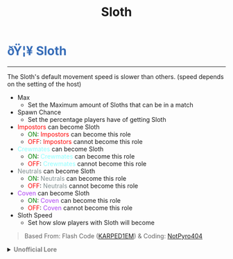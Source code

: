 ﻿---
lang: en-US
title: Sloth
prev: Rascal
next: Statue
---

# <font color=#376db8>ðŸ¦¥ <b>Sloth</b></font> <Badge text="Harmful" type="tip" vertical="middle"/>
---

The Sloth's default movement speed is slower than others. (speed depends on the setting of the host)
* Max
  * Set the Maximum amount of Sloths that can be in a match
* Spawn Chance
  * Set the percentage players have of getting Sloth
* <font color=red>Impostors</font> can become Sloth
  * <font color=green>ON</font>: <font color=red>Impostors</font> can become this role
  * <font color=red>OFF</font>: <font color=red>Impostors</font> cannot become this role
* <font color=#8cffff>Crewmates</font> can become Sloth
  * <font color=green>ON</font>: <font color=#8cffff>Crewmates</font> can become this role
  * <font color=red>OFF</font>: <font color=#8cffff>Crewmates</font> cannot become this role
* <font color=#7f8c8d>Neutrals</font> can become Sloth
  * <font color=green>ON</font>: <font color=#7f8c8d>Neutrals</font> can become this role
  * <font color=red>OFF</font>: <font color=#7f8c8d>Neutrals</font> cannot become this role
* <font color=#ac42f2>Coven</font> can become Sloth
  * <font color=green>ON</font>: <font color=#ac42f2>Coven</font> can become this role
  * <font color=red>OFF</font>: <font color=#ac42f2>Coven</font> cannot become this role
* Sloth Speed
  * Set how slow players with Sloth will become

> Based From: Flash Code ([KARPED1EM](#)) & Coding: [NotPyro404](https://github.com/NotPyro404)

<details>
<summary><b><font color=gray>Unofficial Lore</font></b></summary>

Placeholder: This role is a ROLE OH EM GOSH
> Submitted by: Member
</details>
